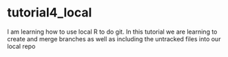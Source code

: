 # tutorial4_local
I am learning how to use local R to do git.
In this tutorial we are learning to create and merge branches as well as including the untracked files into our local repo